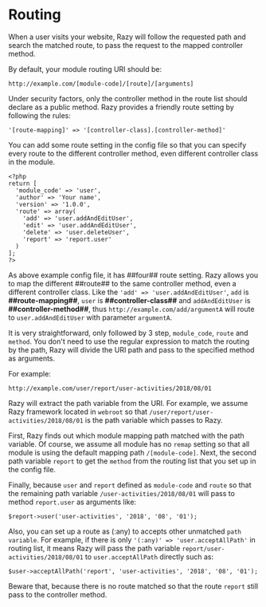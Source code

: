 # Routing
When a user visits your website, Razy will follow the requested path and search the matched route, to pass the request to the mapped controller method.

By default, your module routing URI should be:

    http://example.com/[module-code]/[route]/[arguments]

Under security factors, only the controller method in the route list should declare as a public method. Razy provides a friendly route setting by following the rules:

    '[route-mapping]' => '[controller-class].[controller-method]'

You can add some route setting in the config file so that you can specify every route to the different controller method, even different controller class in the module.

```
<?php
return [
  'module_code' => 'user',
  'author' => 'Your name',
  'version' => '1.0.0',
  'route' => array(
    'add' => 'user.addAndEditUser',
    'edit' => 'user.addAndEditUser',
    'delete' => 'user.deleteUser',
    'report' => 'report.user'
  )
];
?>
```

As above example config file, it has ##four## route setting. Razy allows you to map the different ##route## to the same controller method, even a different controller class. Like the ``'add' => 'user.addAndEditUser'``, ``add`` is **##route-mapping##**, ``user`` is **##controller-class##** and ``addAndEditUser`` is **##controller-method##**, thus ``http://example.com/add/argumentA`` will route to ``user.addAndEditUser`` with parameter ``argumentA``.

It is very straightforward, only followed by 3 step, ``module_code``, ``route`` and ``method``. You don't need to use the regular expression to match the routing by the path, Razy will divide the URI path and pass to the specified method as arguments.

For example:

    http://example.com/user/report/user-activities/2018/08/01

Razy will extract the path variable from the URI. For example, we assume Razy framework located in ``webroot`` so that ``/user/report/user-activities/2018/08/01`` is the path variable which passes to Razy.

First, Razy finds out which module mapping path matched with the path variable. Of course, we assume all module has no ``remap`` setting so that all module is using the default mapping path ``/[module-code]``. Next, the second path variable ``report`` to get the ``method`` from the routing list that you set up in the config file.

Finally, because ``user`` and ``report`` defined as ``module-code`` and ``route`` so that the remaining path variable `/user-activities/2018/08/01` will pass to method ``report.user`` as arguments like:

    $report->user('user-activities', '2018', '08', '01');

Also, you can set up a route as (:any) to accepts other unmatched ``path variable``. For example, if there is only ``'(:any)' => 'user.acceptAllPath'`` in routing list, it means Razy will pass the path variable ``report/user-activities/2018/08/01`` to ``user.acceptAllPath`` directly such as:

    $user->acceptAllPath('report', 'user-activities', '2018', '08', '01');

Beware that, because there is no route matched so that the route ``report`` still pass to the controller method.
